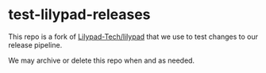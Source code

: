 # test-lilypad-releases

This repo is a fork of [Lilypad-Tech/lilypad](https://github.com/Lilypad-Tech/lilypad) that we use to test changes to our release pipeline.

We may archive or delete this repo when and as needed.
